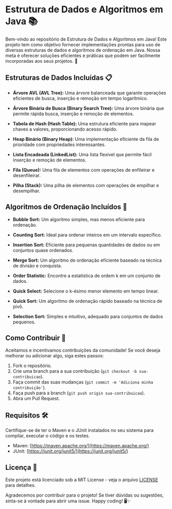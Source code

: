 # Estrutura de Dados e Algoritmos em Java 📚

Bem-vindo ao repositório de Estrutura de Dados e Algoritmos em Java! Este projeto tem como objetivo fornecer implementações prontas para uso de diversas estruturas de dados e algoritmos de ordenação em Java. Nossa meta é oferecer soluções eficientes e práticas que podem ser facilmente incorporadas aos seus projetos. 🚀

## Estruturas de Dados Incluídas 📋

- **Árvore AVL (AVL Tree):** Uma árvore balanceada que garante operações eficientes de busca, inserção e remoção em tempo logarítmico.
  
- **Árvore Binária de Busca (Binary Search Tree):** Uma árvore binária que permite rápida busca, inserção e remoção de elementos.

- **Tabela de Hash (Hash Table):** Uma estrutura eficiente para mapear chaves a valores, proporcionando acesso rápido.

- **Heap Binário (Binary Heap):** Uma implementação eficiente da fila de prioridade com propriedades interessantes.

- **Lista Encadeada (LinkedList):** Uma lista flexível que permite fácil inserção e remoção de elementos.

- **Fila (Queue):** Uma fila de elementos com operações de enfileirar e desenfileirar.

- **Pilha (Stack):** Uma pilha de elementos com operações de empilhar e desempilhar.

## Algoritmos de Ordenação Incluídos 🔄

- **Bubble Sort:** Um algoritmo simples, mas menos eficiente para ordenação.

- **Counting Sort:** Ideal para ordenar inteiros em um intervalo específico.

- **Insertion Sort:** Eficiente para pequenas quantidades de dados ou em conjuntos quase ordenados.

- **Merge Sort:** Um algoritmo de ordenação eficiente baseado na técnica de divisão e conquista.

- **Order Statistic:** Encontre a estatística de ordem k em um conjunto de dados.

- **Quick Select:** Selecione o k-ésimo menor elemento em tempo linear.

- **Quick Sort:** Um algoritmo de ordenação rápido baseado na técnica de pivô.

- **Selection Sort:** Simples e intuitivo, adequado para conjuntos de dados pequenos.

## Como Contribuir 🤝

Aceitamos e incentivamos contribuições da comunidade! Se você deseja melhorar ou adicionar algo, siga estes passos:

1. Fork o repositório.
2. Crie uma branch para a sua contribuição (`git checkout -b sua-contribuicao`).
3. Faça commit das suas mudanças (`git commit -m 'Adiciona minha contribuição'`).
4. Faça push para a branch (`git push origin sua-contribuicao`).
5. Abra um Pull Request.

## Requisitos 🛠️

Certifique-se de ter o Maven e o JUnit instalados no seu sistema para compilar, executar o código e os testes.

- Maven: [https://maven.apache.org/](https://maven.apache.org/)
- JUnit: [https://junit.org/junit5/](https://junit.org/junit5/)

## Licença 📜

Este projeto está licenciado sob a MIT License - veja o arquivo [LICENSE](LICENSE) para detalhes.

Agradecemos por contribuir para o projeto! Se tiver dúvidas ou sugestões, sinta-se à vontade para abrir uma issue. Happy coding! 🖥️✨